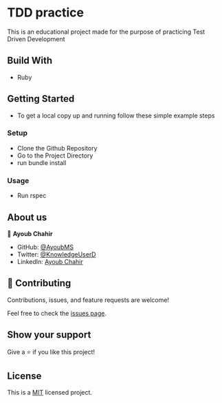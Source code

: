 # TDD practice

This is an educational project made for the purpose of practicing Test Driven Development

## Build With
- Ruby

## Getting Started
- To get a local copy up and running follow these simple example steps

### Setup
- Clone the Github Repository
- Go to the Project Directory
- run bundle install

### Usage
- Run rspec

## About us

👤 **Ayoub Chahir**

- GitHub: [@AyoubMS](https://github.com/AyoubMs)
- Twitter: [@KnowledgeUserD](https://twitter.com/KnowledgeUserD)
- LinkedIn: [Ayoub Chahir](https://www.linkedin.com/in/ayoub-chahir/)

## 🤝 Contributing

Contributions, issues, and feature requests are welcome!

Feel free to check the [issues page](../../issues/).

## Show your support

Give a ⭐️ if you like this project!

## License

This is a [MIT](./LICENSE) licensed project.
